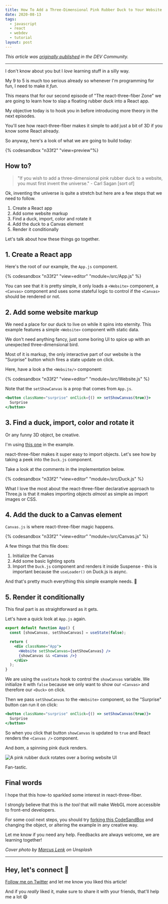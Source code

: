 ```yaml
---
title: How To Add a Three-Dimensional Pink Rubber Duck to Your Website With react-three-fiber
date: 2020-08-13
tags:
  - javascript
  - react
  - webdev
  - tutorial
layout: post
---
```


_This article was [originally published](https://dev.to/vtrpldn/how-to-add-a-three-dimensional-pink-rubber-duck-to-your-website-with-react-three-fiber-4k3d) in the DEV Community._

---

I don't know about you but I _love_ learning stuff in a silly way.

My 9 to 5 is much too serious already so whenever I'm programming for fun, I need to make it _fun_.

This means that for our second episode of "The react-three-fiber Zone" we are going to learn how to slap a floating rubber duck into a React app.

My objective today is to hook you in before introducing more theory in the next episodes.

You'll see how react-three-fiber makes it simple to add just a bit of 3D if you know some React already.

So anyway, here's a look of what we are going to build today:

{% codesandbox "n33f2" "view=preview"%}

## How to?

> "If you wish to add a three-dimensional pink rubber duck to a website, you must first invent the universe." - Carl Sagan [sort of]

Ok, inventing the universe is quite a stretch but here are a few steps that we need to follow.

1. Create a React app
2. Add some website markup
3. Find a duck, import, color and rotate it
4. Add the duck to a Canvas element
5. Render it conditionally

Let's talk about how these things go together.

## 1. Create a React app

Here's the root of our example, the `App.js` component.

{% codesandbox "n33f2" "view=editor" "module=/src/App.js" %}

You can see that it is pretty simple, it only loads a `<Website>` component, a `<Canvas>` component and uses some stateful logic to control if the `<Canvas>` should be rendered or not.

## 2. Add some website markup

We need a place for our duck to live on while it spins into eternity. This example features a simple `<Website>` component with static data.

We don't need anything fancy, just some boring UI to spice up with an unexpected three-dimensional bird.

Most of it is markup, the only interactive part of our website is the "Surprise" button which fires a state update on click.

Here, have a look a the `<Website/>` component:

{% codesandbox "n33f2" "view=editor" "module=/src/Website.js" %}

Note that the `setShowCanvas` is a prop that comes from `App.js`.

```jsx
<button className="surprise" onClick={() => setShowCanvas(true)}>
  Surprise
</button>
```

## 3. Find a duck, import, color and rotate it

Or any funny 3D object, be creative.

I'm using [this one](https://free3d.com/3d-model/rubber-duck-v1--614347.html) in the example.

react-three-fiber makes it super easy to import objects. Let's see how by taking a peek into the `Duck.js` component.

Take a look at the comments in the implementation below.

{% codesandbox "n33f2" "view=editor" "module=/src/Duck.js" %}

What I love the most about the react-three-fiber declarative approach to Three.js is that it makes importing objects _almost_ as simple as import images or CSS.

## 4. Add the duck to a Canvas element

`Canvas.js` is where react-three-fiber magic happens.

{% codesandbox "n33f2" "view=editor" "module=/src/Canvas.js" %}

A few things that this file does:

1. Initialize the Canvas
2. Add some basic lighting spots
3. Import the `Duck.js` component and renders it inside Suspense - this is important because the `useLoader()` on Duck.js is async.

And that's pretty much everything this simple example needs. 🦆

## 5. Render it conditionally

This final part is as straightforward as it gets.

Let's have a quick look at `App.js` again.

```jsx
export default function App() {
  const [showCanvas, setShowCanvas] = useState(false);

  return (
    <div className="App">
      <Website setShowCanvas={setShowCanvas} />
      {showCanvas && <Canvas />}
    </div>
  );
}
```

We are using the `useState` hook to control the `showCanvas` variable. We initialize it with `false` because we only want to show our `<Canvas>` and therefore our `<Duck>` on click.

Then we pass `setShowCanvas` to the `<Website>` component, so the "Surprise" button can run it on click:

```jsx
<button className="surprise" onClick={() => setShowCanvas(true)}>
  Surprise
</button>
```

So when you click that button `showCanvas` is updated to `true` and React renders the `<Canvas />` component.

And _bam_, a spinning pink duck renders.

![A pink rubber duck rotates over a boring website UI](https://dev-to-uploads.s3.amazonaws.com/i/76l6tfdm6v9saugfpc83.gif)

Fan-tastic.

## Final words

I hope that this how-to sparkled some interest in react-three-fiber.

I strongly believe that this is _the tool_ that will make WebGL more accessible to front-end developers.

For some cool next steps, you should try [forking this CodeSandBox](https://codesandbox.io/s/how-to-add-a-three-dimensional-pink-rubber-duck-to-your-website-with-react-three-fiber-n33f2) and changing the object, or altering the example in any creative way.

Let me know if you need any help. Feedbacks are always welcome, we are learning together!

_Cover photo by [Marcus Lenk](https://unsplash.com/@marcuslenk?utm_source=unsplash&utm_medium=referral&utm_content=creditCopyText) on Unsplash_

---

## Hey, let's connect 👋

[Follow me on Twitter](https://twitter.com/paladini_dev) and let me know you liked this article!

And if you _really_ liked it, make sure to share it with your friends, that'll help me a lot 😄
